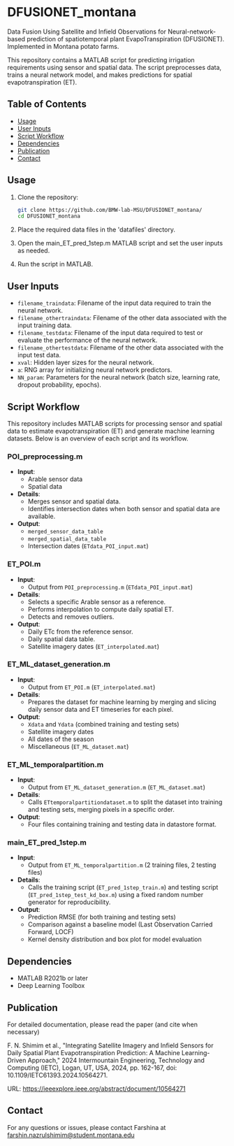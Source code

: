 # DFUSIONET_montana
Data Fusion Using Satellite and Infield Observations for Neural-network-based prediction of spatiotemporal plant EvapoTranspiration (DFUSIONET). Implemented in Montana potato farms.

This repository contains a MATLAB script for predicting irrigation requirements using sensor and spatial data. The script preprocesses data, trains a neural network model, and makes predictions for spatial evapotranspiration (ET).

## Table of Contents
- [Usage](#usage)
- [User Inputs](#user-inputs)
- [Script Workflow](#script-workflow)
- [Dependencies](#dependencies)
- [Publication](#Publication)
- [Contact](#contact)

## Usage

1. Clone the repository:
   ```bash
   git clone https://github.com/BMW-lab-MSU/DFUSIONET_montana/
   cd DFUSIONET_montana

2. Place the required data files in the 'datafiles' directory.

3. Open the main_ET_pred_1step.m MATLAB script and set the user inputs as needed.

4. Run the script in MATLAB.

## User Inputs
- `filename_traindata`: Filename of the input data required to train the neural network.
- `filename_othertraindata`: Filename of the other data associated with the input training data.
- `filename_testdata`: Filename of the input data required to test or evaluate the performance of the neural network.
- `filename_othertestdata`: Filename of the other data associated with the input test data.
- `xval`: Hidden layer sizes for the neural network.
- `a`: RNG array for initializing neural network predictors.
- `NN_param`: Parameters for the neural network (batch size, learning rate, dropout probability, epochs).

## Script Workflow

This repository includes MATLAB scripts for processing sensor and spatial data to estimate evapotranspiration (ET) and generate machine learning datasets. Below is an overview of each script and its workflow.

### POI_preprocessing.m
- **Input**: 
  - Arable sensor data
  - Spatial data
- **Details**:
  - Merges sensor and spatial data.
  - Identifies intersection dates when both sensor and spatial data are available.
- **Output**: 
  - `merged_sensor_data_table`
  - `merged_spatial_data_table`
  - Intersection dates (`ETdata_POI_input.mat`)

### ET_POI.m
- **Input**: 
  - Output from `POI_preprocessing.m` (`ETdata_POI_input.mat`)
- **Details**: 
  - Selects a specific Arable sensor as a reference.
  - Performs interpolation to compute daily spatial ET.
  - Detects and removes outliers.
- **Output**: 
  - Daily ETc from the reference sensor.
  - Daily spatial data table.
  - Satellite imagery dates (`ET_interpolated.mat`)

### ET_ML_dataset_generation.m
- **Input**: 
  - Output from `ET_POI.m` (`ET_interpolated.mat`)
- **Details**: 
  - Prepares the dataset for machine learning by merging and slicing daily sensor data and ET timeseries for each pixel.
- **Output**: 
  - `Xdata` and `Ydata` (combined training and testing sets)
  - Satellite imagery dates
  - All dates of the season
  - Miscellaneous (`ET_ML_dataset.mat`)

### ET_ML_temporalpartition.m
- **Input**: 
  - Output from `ET_ML_dataset_generation.m` (`ET_ML_dataset.mat`)
- **Details**: 
  - Calls `ETtemporalpartitiondataset.m` to split the dataset into training and testing sets, merging pixels in a specific order.
- **Output**: 
  - Four files containing training and testing data in datastore format.

### main_ET_pred_1step.m
- **Input**: 
  - Output from `ET_ML_temporalpartition.m` (2 training files, 2 testing files)
- **Details**: 
  - Calls the training script (`ET_pred_1step_train.m`) and testing script (`ET_pred_1step_test_kd_box.m`) using a fixed random number generator for reproducibility.
- **Output**: 
  - Prediction RMSE (for both training and testing sets)
  - Comparison against a baseline model (Last Observation Carried Forward, LOCF)
  - Kernel density distribution and box plot for model evaluation


## Dependencies
- MATLAB R2021b or later
- Deep Learning Toolbox
## Publication
For detailed documentation, please read the paper (and cite when necessary)

F. N. Shimim et al., "Integrating Satellite Imagery and Infield Sensors for Daily Spatial Plant Evapotranspiration Prediction: A Machine Learning-Driven Approach," 2024 Intermountain Engineering, Technology and Computing (IETC), Logan, UT, USA, 2024, pp. 162-167, doi: 10.1109/IETC61393.2024.10564271.

URL: https://ieeexplore.ieee.org/abstract/document/10564271 

## Contact

For any questions or issues, please contact Farshina at farshin.nazrulshimim@student.montana.edu

